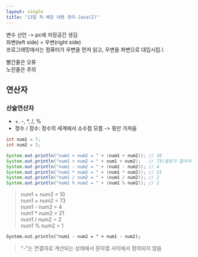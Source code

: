 ```yaml
---
layout: single
title: "13일 차 배운 내용 정리-Java(2)"
---
```


변수 선언 -> pc에 저장공간 생김\
좌변(left side) = 우변(right side)\
프로그래밍에서는 컴퓨터가 우변을 먼저 읽고, 우변을 좌변으로 대입시킴.\

빨간줄은 오류\
노란줄은 주의

## 연산자

### 산술연산자

- +. -, *, /, %
- 정수 / 정수: 정수의 세계에서 소수점 모름 -> 몫만 가져옴

```java
int num1 = 7;
int num2 = 3;

System.out.println("num1 + num2 = " + (num1 + num2)); // 10
System.out.println("num1 + num2 = " + num1 + num2);   // 73(괄호가 없어서 "+"을 연산자가 아닌 연결자로 인식)
System.out.println("num1 - num2 = " + (num1 - num2)); // 4
System.out.println("num1 * num2 = " + (num1 * num2)); // 21
System.out.println("num1 / num2 = " + (num1 / num2)); // 2
System.out.println("num1 % num2 = " + (num1 % num2)); // 1
```

>num1 + num2 = 10\
num1 + num2 = 73\
num1 - num2 = 4\
num1 * num2 = 21\
num1 / num2 = 2\
num1 % num2 = 1

```
System.out.println("num1 - num2 = " + num1 - num2);
```

>"-"는 연결자로 계산되는 상태에서 문자열 사이에서 정의되지 않음
